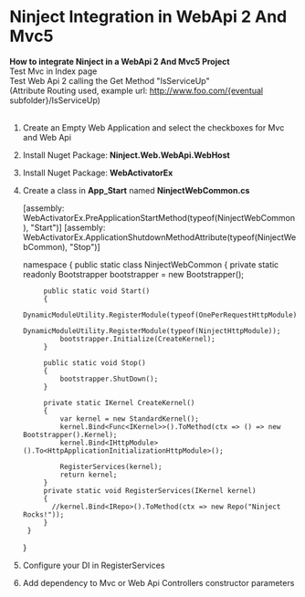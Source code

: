 # Ninject Integration in WebApi 2 And Mvc5

**How to integrate Ninject in a WebApi 2 And Mvc5 Project**
<br>Test Mvc in Index page
<br>Test Web Api 2 calling the Get Method "IsServiceUp"
<br>(Attribute Routing used, example url: http://www.foo.com/{eventual subfolder}/IsServiceUp)
<br><br>
1. Create an Empty Web Application and select the checkboxes for Mvc and Web Api
2. Install Nuget Package: **Ninject.Web.WebApi.WebHost**
3. Install Nuget Package: **WebActivatorEx**
4. Create a class in **App_Start** named **NinjectWebCommon.cs**

    [assembly: WebActivatorEx.PreApplicationStartMethod(typeof(NinjectWebCommon), "Start")]
    [assembly: WebActivatorEx.ApplicationShutdownMethodAttribute(typeof(NinjectWebCommon), "Stop")]

    namespace <YOURNAMESPACE>
    {
        public static class NinjectWebCommon
        {
            private static readonly Bootstrapper bootstrapper = new Bootstrapper();

            public static void Start()
            {
                DynamicModuleUtility.RegisterModule(typeof(OnePerRequestHttpModule));
                DynamicModuleUtility.RegisterModule(typeof(NinjectHttpModule));
                bootstrapper.Initialize(CreateKernel);
            }

            public static void Stop()
            {
                bootstrapper.ShutDown();
            }

            private static IKernel CreateKernel()
            {
                var kernel = new StandardKernel();
                kernel.Bind<Func<IKernel>>().ToMethod(ctx => () => new Bootstrapper().Kernel);
                kernel.Bind<IHttpModule>().To<HttpApplicationInitializationHttpModule>();

                RegisterServices(kernel);
                return kernel;
            }
            private static void RegisterServices(IKernel kernel)
            {
              //kernel.Bind<IRepo>().ToMethod(ctx => new Repo("Ninject Rocks!"));
            }
        }
    }
5. Configure your DI in RegisterServices
6. Add dependency to Mvc or Web Api Controllers constructor parameters
